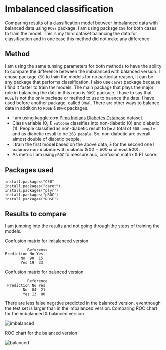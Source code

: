 # Imbalanced classification
Comparing results of a classification model between imbalanced data with balanced data using `ROSE` package. I am using package `C50` for both cases to train the model. This is my third dataset balancing the data for classification and in one case this method did not make any difference. 

## Method 

I am using the same tunning parameters for both methods to have the ability to compare the difference between the imbalanced with balanced version. I chose package `C50` to train the models for no particular reason, it can be any package that performs classification. I also use `caret` package because I find it faster to train the models. The main package that plays the major role in balancing the data in this repo is `ROSE` package. I have to say that `ROSE` is not the only package or method to use to balance the data. I have used before another package, called `DMwR`. There are other ways to balance data in addition to `ROSE` & `DMwR` packages. 

* I am using kaggle.com [Pima Indians Diabetes Database](https://www.kaggle.com/uciml/pima-indians-diabetes-database) dataset.
* Class variable (0, 1) `outcome` classifies into non-diabetic (0) and diabetic (1). People classified as non-diabetic result to be a total of `500 people` and as diabetic result to be `268 people`. So, non-diabetic are overall almost double of diabetic people. 
* I train the first model based on the above data, & for the second one I balance non-diabetic with diabetic (500 = 500 or almost 500). 
* As metric I am using `pROC` to messure auc, confusion matrix & F1 score. 

## Packages used

    install.packages("C50")
    install.packages("caret")
    install.packages("plyr")
    install.packages("pROC")
    install.packages("ROSE")
    
## Results to compare

I am jumping into the results and not going through the steps of training the models. 

Confusion matrix for imbalanced version

              Reference
    Prediction No Yes
           No  90  15
           Yes 19  33
           
Confusion matrix for balanced version

              Reference
     Prediction No Yes
            No  84  21
            Yes 13  80

There are less false negative predicted in the balanced version, eventhough the test set is larger than in the imbalanced version. 
Comparing ROC chart for the imbalanced & balanced version

![imbalanced](https://cloud.githubusercontent.com/assets/22155935/25368216/e53b08ae-2948-11e7-9de7-9c2b878bda94.png)

ROC chart for the balanced version

![balanced](https://cloud.githubusercontent.com/assets/22155935/25466743/6776974e-2ad8-11e7-8b8a-2c800a043828.png)
